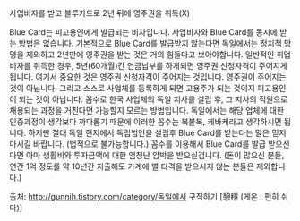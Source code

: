 사업비자를 받고 블루카드로 2년 뒤에 영주권을 취득(X)

Blue Card는 피고용인에게 발급되는 비자입니다. 사업비자와 Blue Card를 동시에 받는 방법은 없습니다.
기본적으로 Blue Card를 발급받지 않는다면 독일에서는 정치적 망명을 제외하고 2년만에 영주권을 받는 것은 거의 힘들다고 보아야합니다.
일반적인 취업비자를 취득한 경우, 5년(60개월)간 연금납부를 하게되면 영주권 신청자격이 주어지게됩니다.
여기서 중요한 것은 영주권 신청자격이 주어지는 것입니다. 영주권이 주어지는 것이 아닙니다.
그리고 스스로 사업체를 등록하게 되면 고용주가 되는 것이지 피고용인이 되는 것이 아닙니다.
꼼수로 한국 사업체의 독일 지사를 설립 후, 그 지사의 직원으로 채용되는 과정을 거친다면 가능할지 모르는 방법입니다.
독일에서는 해당 업체에 대한 인증과정이 생각보다 까다롭기 때문에 이러한 꼼수는 복불복, 케바케라고 생각하시면 됩니다.
하지만 절대 독일 현지에서 독립법인을 설립후 Blue Card를 받는다는 말은 믿지 마시길 바랍니다. (법적으로 불가능합니다.)
꼼수를 이용해서 Blue Card를 발급 받으신다면 아마 생활비와 투자금액에 대한 엄청난 압박을 받으실겁니다.
(돈이 많으신 분들, 연간 1억 정도를 약 10년간 지출해도 가계에 별 타격을 받으시지 않는 분들은 제외합니다.)


출처: http://gunnih.tistory.com/category/독일에서 구직하기 [憩穩 (게온 : 편히 쉬다)]